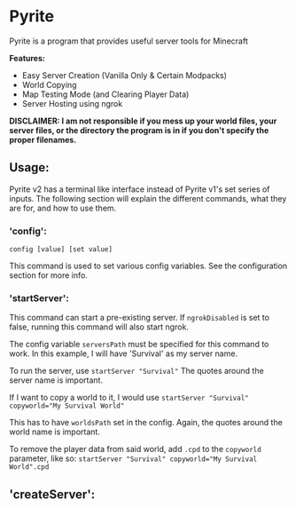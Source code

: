 # Pyrite

Pyrite is a program that provides useful server tools for Minecraft


**Features:**
* Easy Server Creation (Vanilla Only & Certain Modpacks)
* World Copying
* Map Testing Mode (and Clearing Player Data)
* Server Hosting using ngrok

**DISCLAIMER: I am not responsible if you mess up your world files, your server files, or the directory the program is in if you don't specify the proper filenames.**

## Usage:
Pyrite v2 has a terminal like interface instead of Pyrite v1's set series of inputs. 
The following section will explain the different commands, what they are for, and how to use them.

### 'config':
```config [value] [set value]```

This command is used to set various config variables. See the configuration section for more info.

### 'startServer':
This command can start a pre-existing server. If `ngrokDisabled` is set to false, running this command will also start ngrok.

The config variable `serversPath` must be specified for this command to work.
In this example, I will have 'Survival' as my server name.

To run the server, use 
```startServer "Survival"```
The quotes around the server name is important. 

If I want to copy a world to it, I would use 
```startServer "Survival" copyworld="My Survival World"```

This has to have `worldsPath` set in the config. Again, the quotes around the world name is important. 

To remove the player data from said world, add `.cpd` to the `copyworld` parameter, like so:
```startServer "Survival" copyworld="My Survival World".cpd```

## 'createServer':

